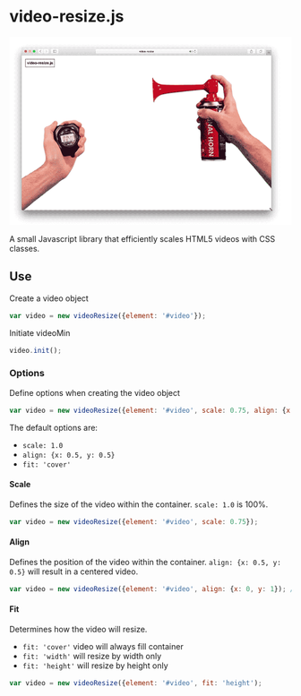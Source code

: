 # video-resize.js

![video-min.js in action](assets/video-resize.gif?raw=true)

A small Javascript library that efficiently scales HTML5 videos with CSS classes.

## Use

Create a video object

```javascript
var video = new videoResize({element: '#video'});
```

Initiate videoMin

```javascript
video.init();
```

### Options

Define options when creating the video object

```javascript
var video = new videoResize({element: '#video', scale: 0.75, align: {x: 0.2, y: 0.5}, fit: 'cover'});
```

The default options are:
* `scale: 1.0`
* `align: {x: 0.5, y: 0.5}`
* `fit: 'cover'`

#### Scale

Defines the size of the video within the container. `scale: 1.0` is 100%.

```javascript
var video = new videoResize({element: '#video', scale: 0.75});
```

#### Align

Defines the position of the video within the container. `align: {x: 0.5, y: 0.5}` will result in a centered video.

```javascript
var video = new videoResize({element: '#video', align: {x: 0, y: 1}); // Bottom-left of container
```

#### Fit

Determines how the video will resize.
* `fit: 'cover'` video will always fill container
* `fit: 'width'` will resize by width only
* `fit: 'height'` will resize by height only

```javascript
var video = new videoResize({element: '#video', fit: 'height');
```
